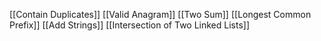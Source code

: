 [[Contain Duplicates]]
[[Valid Anagram]]
[[Two Sum]]
[[Longest Common Prefix]]
[[Add Strings]]
[[Intersection of Two Linked Lists]]
